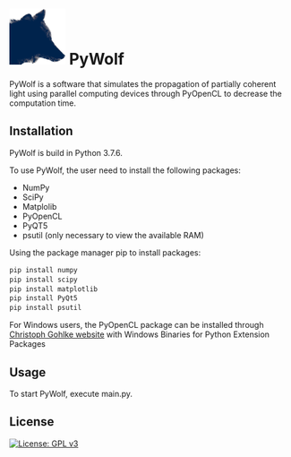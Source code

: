 #    <img src="https://github.com/tiagoecmagalhaes/PyWolf/blob/master/logos/wolf_icon2.png?raw=True" alt="logo" title="Title"  /> PyWolf

PyWolf is a software that simulates the propagation of partially coherent light using parallel computing devices through PyOpenCL to decrease the computation time. 

## Installation

PyWolf is build in Python 3.7.6.

To use PyWolf, the user need to install the following packages:

- NumPy
- SciPy
- Matplolib
- PyOpenCL
- PyQT5
- psutil (only necessary to view the available RAM)

Using the package manager pip to install packages:

```bash
pip install numpy
pip install scipy
pip install matplotlib
pip install PyQt5
pip install psutil
```

For Windows users, the PyOpenCL package can be installed through [Christoph Gohlke website](https://www.lfd.uci.edu/~gohlke/pythonlibs/) with Windows Binaries for Python Extension Packages 

## Usage

To start PyWolf, execute main.py. 

## License

[![License: GPL v3](https://img.shields.io/badge/License-GPLv3-blue.svg)](https://www.gnu.org/licenses/gpl-3.0)



